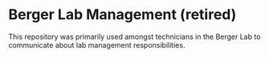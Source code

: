 # Berger Lab Management (retired)

This repository was primarily used amongst technicians in the Berger Lab to communicate about lab management responsibilities.
